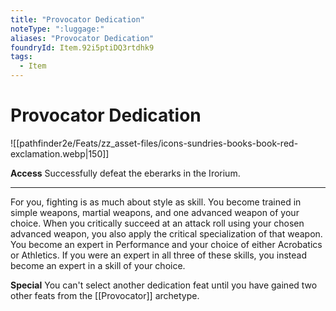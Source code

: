 ```yaml
---
title: "Provocator Dedication"
noteType: ":luggage:"
aliases: "Provocator Dedication"
foundryId: Item.92i5ptiDQ3rtdhk9
tags:
  - Item
---
```


# Provocator Dedication
![[pathfinder2e/Feats/zz_asset-files/icons-sundries-books-book-red-exclamation.webp|150]]

**Access** Successfully defeat the eberarks in the Irorium.

* * *

For you, fighting is as much about style as skill. You become trained in simple weapons, martial weapons, and one advanced weapon of your choice. When you critically succeed at an attack roll using your chosen advanced weapon, you also apply the critical specialization of that weapon. You become an expert in Performance and your choice of either Acrobatics or Athletics. If you were an expert in all three of these skills, you instead become an expert in a skill of your choice.

**Special** You can't select another dedication feat until you have gained two other feats from the [[Provocator]] archetype.
